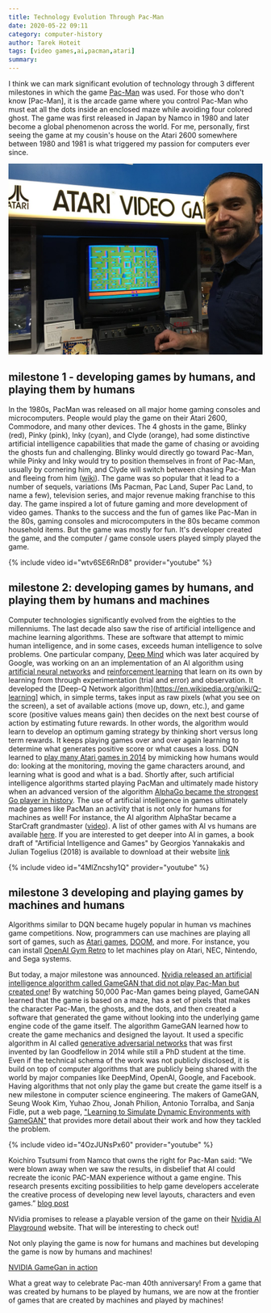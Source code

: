 ```yaml
---
title: Technology Evolution Through Pac-Man 
date: 2020-05-22 09:11
category: computer-history 
author: Tarek Hoteit 
tags: [video games,ai,pacman,atari]
summary: 
---
```


I think we can mark significant evolution of technology through 3 different milestones in which the game [Pac-Man](https://en.wikipedia.org/wiki/Pac-Man) was used.
For those who don't know [Pac-Man], it is the arcade game where you control Pac-Man who must eat all the dots inside an enclosed maze while avoiding four colored ghost.
The game was first released in Japan by Namco in 1980 and later become a global phenomenon across the world. For me, personally, first seeing the game at my cousin's house on the Atari 2600 somewhere between 1980 and 1981 is what triggered my passion for computers ever since.

![pacman and Tarek](/assets/images/retro/atari-pacman.jpg)

## milestone 1 - developing games by humans, and playing them by humans

In the 1980s, PacMan was released on all major home gaming consoles and microcomputers. People would play the game on their Atari 2600, Commodore, and many other devices. The 4 ghosts in the game, Blinky (red), Pinky (pink), Inky (cyan), and Clyde (orange), had some distinctive artificial intelligence capabilities that made the game of chasing or avoiding the ghosts fun and challenging. Blinky would directly go toward Pac-Man, while Pinky and Inky would try to position themselves in front of Pac-Man, usually by cornering him, and Clyde will switch between chasing Pac-Man and fleeing from him ([wiki](https://en.wikipedia.org/wiki/Pac-Man)). The game was so popular that it lead to a number of sequels, variations (Ms Pacman, Pac Land, Super Pac Land, to name a few), television series, and major revenue making franchise to this day. The game inspired a lot of future gaming and more development of video games. Thanks to the success and the fun of games like Pac-Man in the 80s, gaming consoles and microcomputers in the 80s became common household items. But the game was mostly for fun. It's developer created the game, and the computer / game console users played simply played the game.

{% include video id="wtv6SE6RnD8" provider="youtube" %}

## milestone 2: developing games by humans, and playing them by humans and machines

Computer technologies significantly evolved from the eighties to the millenniums. The last decade also saw the rise of artificial intelligence and machine learning algorithms. These are software that attempt to mimic human intelligence, and in some cases, exceeds human intelligence to solve problems. One particular company, [Deep Mind](https://en.wikipedia.org/wiki/DeepMind) which was later acquired by Google, was working on an an implementation of an AI algorithm using [artificial neural networks](https://en.wikipedia.org/wiki/Artificial_neural_network) and [reinforcement learning](https://en.wikipedia.org/wiki/Reinforcement_learning) that learn on its own by learning from through experimentation (trial and error) and observation. It developed the [Deep-Q Network algorithm](https://en.wikipedia.org/wiki/Q-learning] which, in simple terms, takes input as raw pixels (what you see on the screen), a set of available actions (move up, down, etc.), and game score (positive values means gain) then decides on the next best course of action by estimating future rewards. In other words, the algorithm would learn to develop an optimum gaming strategy by thinking short versus long term rewards. It keeps playing games over and over again learning to determine what generates positive score or what causes a loss. DQN learned to [play many Atari games in 2014](https://medium.com/the-physics-arxiv-blog/the-last-ai-breakthrough-deepmind-made-before-google-bought-it-for-400m-7952031ee5e1) by mimicking how humans would do: looking at the monitoring, moving the game characters around, and learning what is good and what is a bad. Shortly after, such artificial intelligence algorithms started playing PacMan and ultimately made history when an advanced version of the algorithm [AlphaGo became the strongest Go player in history](https://deepmind.com/research/case-studies/alphago-the-story-so-far). The use of artificial intelligence in games ultimately made games like PacMan an activity that is not only for humans for machines as well! For instance, the AI algorithm AlphaStar became a StarCraft grandmaster ([video](https://www.youtube.com/watch?v=lPERfjRaZug)). A list of other games with AI vs humans are available [here](https://en.wikipedia.org/wiki/Artificial_intelligence_in_video_games#Examples). If you are interested to get deeper into AI in games, a book draft of "Artificial Intelligence and Games" by Georgios Yannakakis and Julian Togelius (2018) is available to download at their website [link](http://www.gameaibook.org/book.pdf)

{% include video id="4MlZncshy1Q" provider="youtube" %}

## milestone 3 developing and playing games by machines and humans

Algorithms similar to DQN became hugely popular in human vs machines game competitions. Now, programmers can use machines are playing all sort of games, such as [Atari games](https://gym.openai.com/envs/#atari), [DOOM](https://cheesyprogrammer.com/2018/03/01/deep-learning-training-an-ai-to-play-doom/), and more. For instance, you can install [OpenAI Gym Retro](https://github.com/openai/retro) to let machines play on Atari, NEC, Nintendo, and Sega systems.

But today, a major milestone was announced. [Nvidia released an artificial intelligence algorithm called GameGAN that did not play Pac-Man but created one](https://blogs.nvidia.com/blog/2020/05/22/gamegan-research-pacman-anniversary/)! By watching 50,000 Pac-Man games being played, GameGAN learned that the game is based on a maze, has a set of pixels that makes the character Pac-Man, the ghosts, and the dots, and then created a software that generated the game without looking into the underlying game engine code of the game itself. The algorithm GameGAN learned how to create the game mechanics and designed the layout. It used a specific algorithm in AI called [generative adversarial networks](https://blogs.nvidia.com/blog/2017/05/17/generative-adversarial-networks/) that was first invented by Ian Goodfellow in 2014 while still a PhD student at the time. Even if the technical schema of the work was not publicly disclosed, it is build on top of computer algorithms that are publicly being shared with the world by major companies like DeepMind, OpenAI, Google, and Facebook. Having algorithms that not only play the game but create the game itself is a new milestone in computer science engineering. The makers of GameGAN, Seung Wook Kim, Yuhao Zhou, Jonah Philion, Antonio Torralba, and Sanja Fidle, put a web page, ["Learning to Simulate Dynamic Environments with GameGAN"](https://nv-tlabs.github.io/gameGAN/) that provides more detail about their work and how they tackled the problem.

{% include video id="4OzJUNsPx60" provider="youtube" %}

Koichiro Tsutsumi from Namco that owns the right for Pac-Man said: “We were blown away when we saw the results, in disbelief that AI could recreate the iconic PAC-MAN experience without a game engine. This research presents exciting possibilities to help game developers accelerate the creative process of developing new level layouts, characters and even games.” [blog post](https://blogs.nvidia.com/blog/2020/05/22/gamegan-research-pacman-anniversary/)

NVidia promises to release a playable version of the game on their [Nvidia AI Playground](https://www.nvidia.com/en-us/research/ai-playground/) website. That will be interesting to check out!

Not only playing the game is now for humans and machines but developing the game is now by humans and machines!

[NVIDIA GameGan in action](https://blogs.nvidia.com/wp-content/uploads/2020/05/GameGAN-PAC-MAN_V6_BLOG.mp4)

What a great way to celebrate Pac-man 40th anniversary! From a game that was created by humans to be played by humans, we are now at the frontier of games that are created by machines and played by machines!
